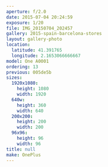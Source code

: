 ```yaml
---
aperture: f/2.0
date: 2015-07-04 20:24:59
exposure: 1/20
file: IMG_20150704_202457
gallery: 2015-spain-barcelona-stores
layout: gallery-photo
location:
  latitude: 41.391765
  longitude: 2.1653066666667
model: One A0001
ordering: 13
previous: 005de5b
sizes:
  1920x1080:
    height: 1080
    width: 1920
  640w:
    height: 360
    width: 640
  200x200:
    height: 200
    width: 200
  96x96:
    height: 96
    width: 96
title: null
make: OnePlus
---
```

